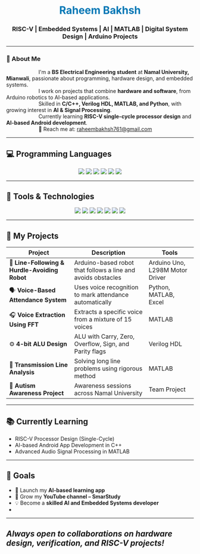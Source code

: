 <h1 align="center" style="color: #0077b5;">Raheem Bakhsh</h1>

<h3 align="center"> RISC-V | Embedded Systems | AI | MATLAB | Digital System Design | Arduino Projects </h3>

---

### 🧠 About Me  
&nbsp;&nbsp;&nbsp;&nbsp;&nbsp;&nbsp;&nbsp;&nbsp;&nbsp;&nbsp;&nbsp;&nbsp;&nbsp;&nbsp;&nbsp;&nbsp;&nbsp;&nbsp;&nbsp;&nbsp;&nbsp;&nbsp;I'm a **BS Electrical Engineering student** at **Namal University, Mianwali**, passionate about programming, hardware design, and embedded systems.<br>
&nbsp;&nbsp;&nbsp;&nbsp;&nbsp;&nbsp;&nbsp;&nbsp;&nbsp;&nbsp;&nbsp;&nbsp;&nbsp;&nbsp;&nbsp;&nbsp;&nbsp;&nbsp;&nbsp;&nbsp;&nbsp;&nbsp;I work on projects that combine **hardware and software**, from Arduino robotics to AI-based applications.<br>
&nbsp;&nbsp;&nbsp;&nbsp;&nbsp;&nbsp;&nbsp;&nbsp;&nbsp;&nbsp;&nbsp;&nbsp;&nbsp;&nbsp;&nbsp;&nbsp;&nbsp;&nbsp;&nbsp;&nbsp;&nbsp;&nbsp;Skilled in **C/C++, Verilog HDL, MATLAB, and Python**, with growing interest in **AI & Signal Processing**.<br>
&nbsp;&nbsp;&nbsp;&nbsp;&nbsp;&nbsp;&nbsp;&nbsp;&nbsp;&nbsp;&nbsp;&nbsp;&nbsp;&nbsp;&nbsp;&nbsp;&nbsp;&nbsp;&nbsp;&nbsp;&nbsp;&nbsp;Currently learning **RISC-V single-cycle processor design** and **AI-based Android development**.<br>
&nbsp;&nbsp;&nbsp;&nbsp;&nbsp;&nbsp;&nbsp;&nbsp;&nbsp;&nbsp;&nbsp;&nbsp;&nbsp;&nbsp;&nbsp;&nbsp;&nbsp;&nbsp;&nbsp;&nbsp;&nbsp;&nbsp;📩 Reach me at: raheembakhsh761@gmail.com

---

## 💻 Programming Languages  
<p align="center">
  <img src="https://img.shields.io/badge/C-00599C?style=for-the-badge&logo=c&logoColor=white" />
  <img src="https://img.shields.io/badge/C++-00599C?style=for-the-badge&logo=cplusplus&logoColor=white" />
  <img src="https://img.shields.io/badge/Python-3776AB?style=for-the-badge&logo=python&logoColor=white" />
  <img src="https://img.shields.io/badge/MATLAB-FF6F00?style=for-the-badge&logo=mathworks&logoColor=white" />
  <img src="https://img.shields.io/badge/Verilog-0A192F?style=for-the-badge&logo=verilog&logoColor=white" />
  <img src="https://img.shields.io/badge/RISC--V-283593?style=for-the-badge&logo=riscv&logoColor=white" />
</p>  

---

## 🧰 Tools & Technologies  
<p align="center">
  <img src="https://img.shields.io/badge/Arduino-00979D?style=for-the-badge&logo=arduino&logoColor=white" />
  <img src="https://img.shields.io/badge/MATLAB%20Simulink-FF6F00?style=for-the-badge&logo=mathworks&logoColor=white" />
  <img src="https://img.shields.io/badge/Icarus%20Verilog-FF4500?style=for-the-badge&logo=opensourceinitiative&logoColor=white" />
  <img src="https://img.shields.io/badge/GTKWave-00CED1?style=for-the-badge&logo=wave&logoColor=white" />
  <img src="https://img.shields.io/badge/SolidWorks-D00000?style=for-the-badge&logo=dassaultsystemes&logoColor=white" />
  <img src="https://img.shields.io/badge/Excel-217346?style=for-the-badge&logo=microsoftexcel&logoColor=white" />
  <img src="https://img.shields.io/badge/GitHub-181717?style=for-the-badge&logo=github&logoColor=white" />
</p>  

---

## 🚀 My Projects  

| Project | Description | Tools |
|----------|--------------|-------|
| 🤖 **Line-Following & Hurdle-Avoiding Robot** | Arduino-based robot that follows a line and avoids obstacles | Arduino Uno, L298M Motor Driver |
| 🗣️ **Voice-Based Attendance System** | Uses voice recognition to mark attendance automatically | Python, MATLAB, Excel |
| 🎧 **Voice Extraction Using FFT** | Extracts a specific voice from a mixture of 15 voices | MATLAB |
| ⚙️ **4-bit ALU Design** | ALU with Carry, Zero, Overflow, Sign, and Parity flags | Verilog HDL |
| 📡 **Transmission Line Analysis** | Solving long line problems using rigorous method | MATLAB |
| 🧠 **Autism Awareness Project** | Awareness sessions across Namal University | Team Project |

---

## 📚 Currently Learning  
- RISC-V Processor Design (Single-Cycle)  
- AI-based Android App Development in C++  
- Advanced Audio Signal Processing in MATLAB  

---

## 🎯 Goals  
- 🚀 Launch my **AI-based learning app**  
- 🎥 Grow my **YouTube channel – SmarStudy**  
- 💡 Become a **skilled AI and Embedded Systems developer**
- 
---

   *Always open to collaborations on hardware design, verification, and RISC-V projects!*  
---
